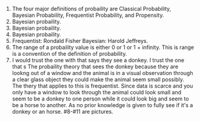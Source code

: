 1. The four major definitions of probaility are Classical Probability, Bayesian Probability, Frequentist Probability, and Propensity.    
2. Bayesian probaility.  
3. Bayesian probaility.  
4. Bayesian probaility.  
5. Frequentist: Rondald Fisher Bayesian: Harold Jeffreys.  
6. The range of a probaility value is either 0 or 1 or 1 + infinity. This is range is a convention of the definition of probability.    
7. I would trust the one with that says they see a donkey. I trust the one that s The probaility theory that sees the donkey because
   they are lookng out of a window and the animal is in a visual observation through a clear glass object they could make the animal seem
   small possibly. The thery that applies to this is frequentist. Since data is scarce and you only have a window to look through the animal
   could look small and seem to be a donkey to one person while it could look big and seem to be a horse to another. As no prior knowledge is given to fully see if it's a donkey or an horse.
#8-#11 are pictures.  

